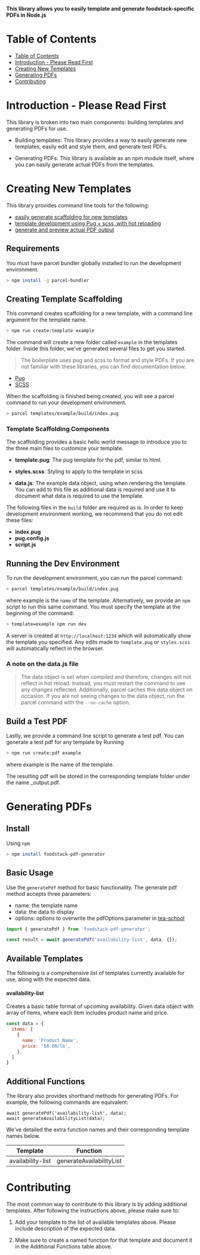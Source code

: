 **This library allows you to easily template and generate foodstack-specific PDFs in Node.js**

# Table of Contents

- [Table of Contents](#table-of-contents)
- [Introduction - Please Read First](#introduction)
- [Creating New Templates](#creating-templates)
- [Generating PDFs](#generating-pdfs)
- [Contributing](#contributing)

<a name="introduction"></a>
# Introduction - Please Read First

This library is broken into two main components: building templates and generating PDFs for use.

- Building templates: This library provides a way to easily generate new templates, easily edit and style them, and generate test PDFs.

- Generating PDFs: This library is available as an npm module itself, where you can easily generate actual PDFs from the templates.

<a name="creating-templates"></a>
# Creating New Templates

This library provides command line tools for the following:
* [easily generate scaffolding for new templates](#creating-template-scaffolding)
* [template development using Pug + scss, with hot reloading](#running-dev-environment)
* [generate and preview actual PDF output](#build-test-pdf)

## Requirements

You must have parcel bundler globally installed to run the development environment.
```bash
> npm install -g parcel-bundler
```

<a name="creating-template-scaffolding"></a>
## Creating Template Scaffolding
This command creates scaffolding for a new template, with a command line argument for the template name.

```bash
> npm run create:template example
```  

The command will create a new folder called `example` in the templates folder. Inside this folder, we've generated several files to get you started.

> The boilerplate uses pug and scss to format and style PDFs. If you are not familiar with these libraries, you can find documentation below.
* [Pug](https://pugjs.org)
* [SCSS](https://sass-lang.com/documentation/syntax)

When the scaffolding is finished being created, you will see a parcel command to run your development environment.

```bash
> parcel templates/example/build/index.pug
```

### Template Scaffolding Components

The scaffolding provides a basic hello world message to introduce you to the three main files to customize your template.

* __template.pug__: The pug template for the pdf, similar to html.

* __styles.scss__: Styling to apply to the template in scss

* __data.js__: The example data object, using when rendering the template.  You can add to this file as additional data is required and use it to document what data is required to use the template.

The following files in the `build` folder are required as is. In order to keep development environment working, we recommend that you do not edit these files:
* __index.pug__
* __pug.config.js__
* __script.js__

<a name="running-dev-environment"></a>
## Running the Dev Environment
To run the development environment, you can run the parcel command:
```bash
> parcel templates/example/build/index.pug
```
where example is the `name` of the template. Alternatively, we provide an `npm` script to run this same command.  You must specify the template at the beginning of the command:

```bash
> template=example npm run dev
```

A server is created at `http://localhost:1234` which will automatically show the template you specified.  Any edits made to `template.pug` or `styles.scss` will automatically reflect in the browser.

### A note on the data.js file

> The data object is set when compiled and therefore, changes will not reflect in hot reload.  Instead, you must restart the command to see any changes reflected.  Additionally, parcel caches this data object on occasion.  If you are not seeing changes to the data object, run the parcel command with the `--no-cache` option.

<a name="build-test-pdf"></a>
## Build a Test PDF
Lastly, we provide a command line script to generate a test pdf.  You can generate a test pdf for any template by Running

```bash
> npm run create:pdf example
```
where example is the name of the template.  

The resulting pdf will be stored in the corresponding template folder under the name _output.pdf.


<a name="generating-pdfs"></a>
# Generating PDFs

## Install
Using `npm`

```bash
> npm install foodstack-pdf-generator
```

## Basic Usage
Use the `generatePdf` method for basic functionality.  The generate pdf method accepts three parameters:

* name: the template name
* data: the data to display
* options: options to overwrite the pdfOptions parameter in [tea-school](https://github.com/AmirTugi/tea-school)

```javascript
import { generatePdf } from 'foodstack-pdf-generator';

const result = await generatePdf('availability-list', data, {});
```

## Available Templates
The following is a comprehensive list of templates currently available for use, along with the expected data.

#### availability-list
Creates a basic table format of upcoming availability.  Given data object with array of items, where each item includes product name and price.

```javascript
const data = {
  items: [
    {
      name: 'Product Name',
      price: '$8.00/lb',
    },
  ]
}
```

## Additional Functions
The library also provides shorthand methods for generating PDFs. For example, the following commands are equivalent:

```
await generatePdf('availability-list', data);
await generateAvailabilityList(data);
```

We've detailed the extra function names and their corresponding template names below.

| Template | Function |
| -------- | -------- |
| availability-list | generateAvailabilityList |


<a name="contributing"></a>
# Contributing
The most common way to contribute to this library is by adding additional templates.  After following the instructions above, please make sure to:

1. Add your template to the list of available templates above.  Please include description of the expected data.

2. Make sure to create a named function for that template and document it in the Additional Functions table above.
